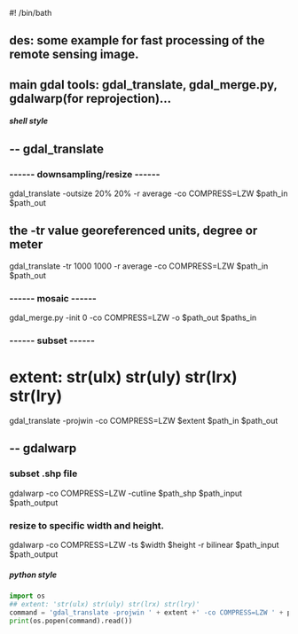 #! /bin/bath
## des: some example for fast processing of the remote sensing image.
## main gdal tools: gdal_translate, gdal_merge.py, gdalwarp(for reprojection)...


##### shell style
## -- gdal_translate
### ------ downsampling/resize ------ 
gdal_translate -outsize 20% 20% -r average -co COMPRESS=LZW $path_in $path_out 
## the -tr value georeferenced units, degree or meter
gdal_translate -tr 1000 1000 -r average -co COMPRESS=LZW $path_in $path_out 

### ------ mosaic ------ 
gdal_merge.py -init 0 -co COMPRESS=LZW -o $path_out $paths_in

### ------ subset ------ 
# extent: str(ulx) str(uly) str(lrx) str(lry)
gdal_translate -projwin -co COMPRESS=LZW $extent $path_in $path_out  

## -- gdalwarp
### subset .shp file
gdalwarp -co COMPRESS=LZW -cutline $path_shp $path_input $path_output

### resize to specific width and height.
gdalwarp -co COMPRESS=LZW -ts $width $height -r bilinear $path_input $path_output

##### python style
```python
import os
## extent: 'str(ulx) str(uly) str(lrx) str(lry)'
command = 'gdal_translate -projwin ' + extent +' -co COMPRESS=LZW ' + path_wat + ' ' + path_wat_subs
print(os.popen(command).read())
```
